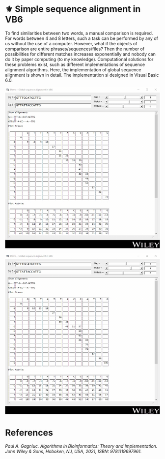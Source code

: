 # :fleur_de_lis: Simple sequence alignment in VB6

To find similarities between two words, a manual comparison is required. For words between 4 and 8 letters, such a task can be performed by any of us without the use of a computer. However, what if the objects of comparison are entire phrases/sequences/files? Then the number of possibilities for different matches increases exponentially and nobody can do it by paper computing (to my knowledge). Computational solutions for these problems exist, such as different implementations of sequence alignment algorithms. Here, the implementation of global sequence alignment is shown in detail. The implementation si designed in Visual Basic 6.0.

<kbd><img src="https://github.com/Gagniuc/Simple-sequence-alignment-in-VB6/blob/main/screenshot/TextAlignDNA%20(3).gif" /></kbd>

<kbd><img src="https://github.com/Gagniuc/Simple-sequence-alignment-in-VB6/blob/main/screenshot/TextAlignDNA%20(4).gif" /></kbd>

# References

<i>Paul A. Gagniuc. Algorithms in Bioinformatics: Theory and Implementation. John Wiley & Sons, Hoboken, NJ, USA, 2021, ISBN: 9781119697961.</i>

